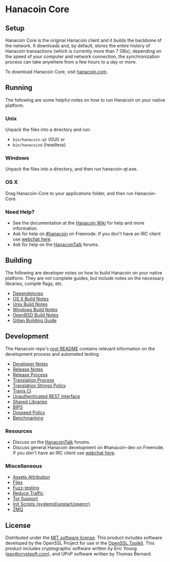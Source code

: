 Hanacoin Core
=============

Setup
---------------------
Hanacoin Core is the original Hanacoin client and it builds the backbone of the network. It downloads and, by default, stores the entire history of Hanacoin transactions (which is currently more than 7 GBs); depending on the speed of your computer and network connection, the synchronization process can take anywhere from a few hours to a day or more.

To download Hanacoin Core, visit [hanacoin.com](https://hanacoin.com).

Running
---------------------
The following are some helpful notes on how to run Hanacoin on your native platform.

### Unix

Unpack the files into a directory and run:

- `bin/hanacoin-qt` (GUI) or
- `bin/hanacoind` (headless)

### Windows

Unpack the files into a directory, and then run hanacoin-qt.exe.

### OS X

Drag Hanacoin-Core to your applications folder, and then run Hanacoin-Core.

### Need Help?

* See the documentation at the [Hanacoin Wiki](https://hanacoin.info/)
for help and more information.
* Ask for help on [#hanacoin](http://webchat.freenode.net?channels=hanacoin) on Freenode. If you don't have an IRC client use [webchat here](http://webchat.freenode.net?channels=hanacoin).
* Ask for help on the [HanacoinTalk](https://hanacointalk.io/) forums.

Building
---------------------
The following are developer notes on how to build Hanacoin on your native platform. They are not complete guides, but include notes on the necessary libraries, compile flags, etc.

- [Dependencies](dependencies.md)
- [OS X Build Notes](build-osx.md)
- [Unix Build Notes](build-unix.md)
- [Windows Build Notes](build-windows.md)
- [OpenBSD Build Notes](build-openbsd.md)
- [Gitian Building Guide](gitian-building.md)

Development
---------------------
The Hanacoin repo's [root README](/README.md) contains relevant information on the development process and automated testing.

- [Developer Notes](developer-notes.md)
- [Release Notes](release-notes.md)
- [Release Process](release-process.md)
- [Translation Process](translation_process.md)
- [Translation Strings Policy](translation_strings_policy.md)
- [Travis CI](travis-ci.md)
- [Unauthenticated REST Interface](REST-interface.md)
- [Shared Libraries](shared-libraries.md)
- [BIPS](bips.md)
- [Dnsseed Policy](dnsseed-policy.md)
- [Benchmarking](benchmarking.md)

### Resources
* Discuss on the [HanacoinTalk](https://hanacointalk.io/) forums.
* Discuss general Hanacoin development on #hanacoin-dev on Freenode. If you don't have an IRC client use [webchat here](http://webchat.freenode.net/?channels=hanacoin-dev).

### Miscellaneous
- [Assets Attribution](assets-attribution.md)
- [Files](files.md)
- [Fuzz-testing](fuzzing.md)
- [Reduce Traffic](reduce-traffic.md)
- [Tor Support](tor.md)
- [Init Scripts (systemd/upstart/openrc)](init.md)
- [ZMQ](zmq.md)

License
---------------------
Distributed under the [MIT software license](/COPYING).
This product includes software developed by the OpenSSL Project for use in the [OpenSSL Toolkit](https://www.openssl.org/). This product includes
cryptographic software written by Eric Young ([eay@cryptsoft.com](mailto:eay@cryptsoft.com)), and UPnP software written by Thomas Bernard.
